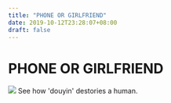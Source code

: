 ```yaml
---
title: "PHONE OR GIRLFRIEND"
date: 2019-10-12T23:28:07+08:00
draft: false
---
```


# PHONE OR GIRLFRIEND
![](http://cdn.nemoworks.info/ycao.cc/images/PHONE-OR-GIRLFRIEND.jpg)
See how 'douyin' destories a human.